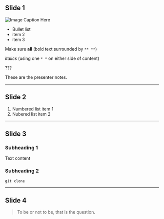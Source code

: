 ## Slide 1

![Image Caption Here](https://media0.giphy.com/media/rncdcDDHCQaWI/200w.gif)

* Bullet list
* item 2
* item 3

Make sure **all** (bold text surrounded by `** **`) 

*italics* (using one `* *` on either side of content)

??? 

These are the presenter notes.

---

## Slide 2

1. Numbered list item 1
2. Nubered list item 2

---

## Slide 3

### Subheading 1

Text content

### Subheading 2 

`git clone `

---

## Slide 4

> To be or not to be, that is the question.





